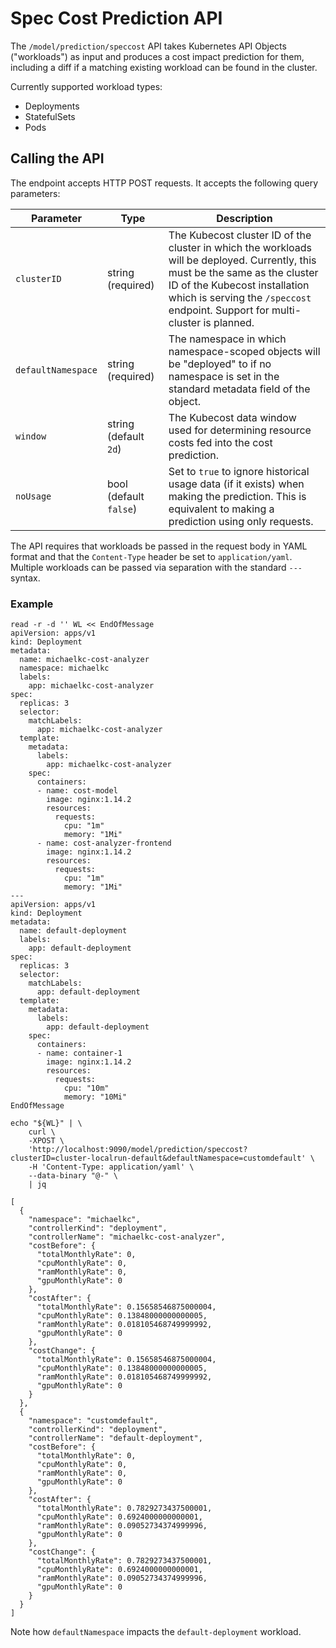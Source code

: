 # Spec Cost Prediction API

The `/model/prediction/speccost` API takes Kubernetes API Objects ("workloads")
as input and produces a cost impact prediction for them, including a diff if a
matching existing workload can be found in the cluster.

Currently supported workload types:
- Deployments
- StatefulSets
- Pods

## Calling the API

The endpoint accepts HTTP POST requests. It accepts the following query parameters:

| Parameter | Type | Description |
|-----------|------|-------------|
| `clusterID` | string (required) | The Kubecost cluster ID of the cluster in which the workloads will be deployed. Currently, this must be the same as the cluster ID of the Kubecost installation which is serving the `/speccost` endpoint. Support for multi-cluster is planned. |
| `defaultNamespace` | string (required) | The namespace in which namespace-scoped objects will be "deployed" to if no namespace is set in the standard metadata field of the object. |
| `window` | string (default `2d`) | The Kubecost data window used for determining resource costs fed into the cost prediction. |
| `noUsage` | bool (default `false`) | Set to `true` to ignore historical usage data (if it exists) when making the prediction. This is equivalent to making a prediction using only requests. |

The API requires that workloads be passed in the request body in YAML format and
that the `Content-Type` header be set to `application/yaml`. Multiple workloads
can be passed via separation with the standard `---` syntax.

### Example

```
read -r -d '' WL << EndOfMessage
apiVersion: apps/v1
kind: Deployment
metadata:
  name: michaelkc-cost-analyzer
  namespace: michaelkc
  labels:
    app: michaelkc-cost-analyzer
spec:
  replicas: 3
  selector:
    matchLabels:
      app: michaelkc-cost-analyzer
  template:
    metadata:
      labels:
        app: michaelkc-cost-analyzer
    spec:
      containers:
      - name: cost-model
        image: nginx:1.14.2
        resources:
          requests:
            cpu: "1m"
            memory: "1Mi"
      - name: cost-analyzer-frontend
        image: nginx:1.14.2
        resources:
          requests:
            cpu: "1m"
            memory: "1Mi"
---
apiVersion: apps/v1
kind: Deployment
metadata:
  name: default-deployment
  labels:
    app: default-deployment
spec:
  replicas: 3
  selector:
    matchLabels:
      app: default-deployment
  template:
    metadata:
      labels:
        app: default-deployment
    spec:
      containers:
      - name: container-1
        image: nginx:1.14.2
        resources:
          requests:
            cpu: "10m"
            memory: "10Mi"
EndOfMessage

echo "${WL}" | \
    curl \
    -XPOST \
    'http://localhost:9090/model/prediction/speccost?clusterID=cluster-localrun-default&defaultNamespace=customdefault' \
    -H 'Content-Type: application/yaml' \
    --data-binary "@-" \
    | jq
    
[
  {
    "namespace": "michaelkc",
    "controllerKind": "deployment",
    "controllerName": "michaelkc-cost-analyzer",
    "costBefore": {
      "totalMonthlyRate": 0,
      "cpuMonthlyRate": 0,
      "ramMonthlyRate": 0,
      "gpuMonthlyRate": 0
    },
    "costAfter": {
      "totalMonthlyRate": 0.15658546875000004,
      "cpuMonthlyRate": 0.13848000000000005,
      "ramMonthlyRate": 0.018105468749999992,
      "gpuMonthlyRate": 0
    },
    "costChange": {
      "totalMonthlyRate": 0.15658546875000004,
      "cpuMonthlyRate": 0.13848000000000005,
      "ramMonthlyRate": 0.018105468749999992,
      "gpuMonthlyRate": 0
    }
  },
  {
    "namespace": "customdefault",
    "controllerKind": "deployment",
    "controllerName": "default-deployment",
    "costBefore": {
      "totalMonthlyRate": 0,
      "cpuMonthlyRate": 0,
      "ramMonthlyRate": 0,
      "gpuMonthlyRate": 0
    },
    "costAfter": {
      "totalMonthlyRate": 0.7829273437500001,
      "cpuMonthlyRate": 0.6924000000000001,
      "ramMonthlyRate": 0.09052734374999996,
      "gpuMonthlyRate": 0
    },
    "costChange": {
      "totalMonthlyRate": 0.7829273437500001,
      "cpuMonthlyRate": 0.6924000000000001,
      "ramMonthlyRate": 0.09052734374999996,
      "gpuMonthlyRate": 0
    }
  }
]
```

Note how `defaultNamespace` impacts the `default-deployment` workload.

